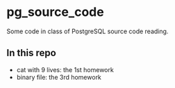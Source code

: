 # pg_source_code
Some code in class of PostgreSQL source code reading.

## In this repo

- cat with 9 lives: the 1st homework 
- binary file: the 3rd homework
